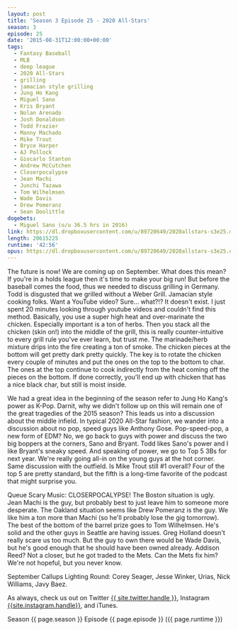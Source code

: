 ```yaml
---
layout: post
title: 'Season 3 Episode 25 - 2020 All-Stars'
season: 3
episode: 25
date: '2015-08-31T12:00:00+00:00'
tags:
  - Fantasy Baseball
  - MLB
  - deep league
  - 2020 All-Stars
  - grilling
  - jamacian style grilling
  - Jung Ho Kang
  - Miguel Sano
  - Kris Bryant
  - Nolan Arenado
  - Josh Donaldson
  - Todd Frazier
  - Manny Machado
  - Mike Trout
  - Bryce Harper
  - AJ Pollock
  - Giocarlo Stanton
  - Andrew McCutchen
  - Closerpocalypse
  - Jean Machi
  - Junchi Tazawa
  - Tom Wilhelmsen
  - Wade Davis
  - Drew Pomeranz
  - Sean Doolittle
dogebets:
  - Miguel Sano (o/u 36.5 hrs in 2016)
link: https://dl.dropboxusercontent.com/u/89720649/2020allstars-s3e25.mp3
length: 20615225
runtime: '42:56'
opus: https://dl.dropboxusercontent.com/u/89720649/2020allstars-s3e25.opus
---
```

The future is now!  We are coming up on September.  What does this mean?  If you're in a holds league then it's time to make your big run!  But before the baseball comes the food, thus we needed to discuss grilling in Germany.  Todd is disgusted that we grilled without a Weber Grill.  Jamacian style cooking folks.  Want a YouTube video?  Sure... what?!?  It doesn't exist.  I just spent 20 minutes looking through youtube videos and couldn't find this method.  Basically, you use a super high heat and over-marinate the chicken.  Especially important is a ton of herbs.  Then you stack all the chicken (skin on!) into the middle of the grill, this is really counter-intuitive to every grill rule you've ever learn, but trust me.  The marinade/herb mixture drips into the fire creating a ton of smoke.  The chicken pieces at the bottom will get pretty dark pretty quickly.  The key is to rotate the chicken every couple of minutes and put the ones on the top to the bottom to char.  The ones at the top continue to cook indirectly from the heat coming off the pieces on the bottom.  If done correctly, you'll end up with chicken that has a nice black char, but still is moist inside.  

We had a great idea in the beginning of the season refer to Jung Ho Kang's power as K-Pop.  Darnit, why we didn't follow up on this will remain one of the great tragedies of the 2015 season?  This leads us into a discussion about the middle infield.  In typical 2020 All-Star fashion, we wander into a discussion about no pop, speed guys like Anthony Gose.  Pop-speed-pop, a new form of EDM?  No, we go back to guys with power and discuss the two big boppers at the corners, Sano and Bryant.  Todd likes Sano's power and I like Bryant's sneaky speed.  And speaking of power, we go to Top 5 3Bs for next year.  We're really going all-in on the young guys at the hot corner.  Same discussion with the outfield.  Is Mike Trout still #1 overall?  Four of the top 5 are pretty standard, but the fifth is a long-time favorite of the podcast that might surprise you.  

Queue Scary Music: CLOSERPOCALYPSE!  The Boston situation is ugly.  Jean Machi is the guy, but probably best to just leave him to someone more desperate.  The Oakland situation seems like Drew Pomeranz is the guy.  We like him a ton more than Machi (so he'll probably lose the gig tomorrow).  The best of the bottom of the barrel prize goes to Tom Wilhelmsen.  He's solid and the other guys in Seattle are having issues.  Greg Holland doesn't really scare us too much.  But the guy to own there would be Wade Davis, but he's good enough that he should have been owned already.  Addison Reed?  Not a closer, but he got traded to the Mets.  Can the Mets fix him?  We're not hopeful, but you never know.  

September Callups Lighting Round:  Corey Seager, Jesse Winker, Urias, Nick Williams, Javy Baez.

As always, check us out on Twitter [{{ site.twitter.handle }}]({{site.twitter.url}}), Instagram [{{site.instagram.handle}}]({{site.instagram.url}}), and iTunes.  

Season {{ page.season }} Episode {{ page.episode }} ({{ page.runtime }})  
